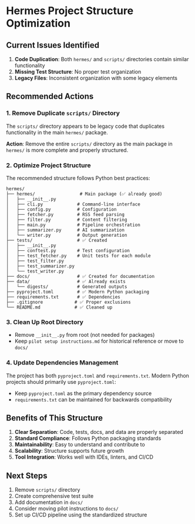 # Hermes Project Structure Optimization

## Current Issues Identified

1. **Code Duplication**: Both `hermes/` and `scripts/` directories contain similar functionality
2. **Missing Test Structure**: No proper test organization
3. **Legacy Files**: Inconsistent organization with some legacy elements

## Recommended Actions

### 1. Remove Duplicate `scripts/` Directory
The `scripts/` directory appears to be legacy code that duplicates functionality in the main `hermes/` package. 

**Action**: Remove the entire `scripts/` directory as the main package in `hermes/` is more complete and properly structured.

### 2. Optimize Project Structure
The recommended structure follows Python best practices:

```
hermes/
├── hermes/                 # Main package (✅ already good)
│   ├── __init__.py
│   ├── cli.py             # Command-line interface
│   ├── config.py          # Configuration
│   ├── fetcher.py         # RSS feed parsing
│   ├── filter.py          # Content filtering
│   ├── main.py            # Pipeline orchestration
│   ├── summarizer.py      # AI summarization
│   └── writer.py          # Output generation
├── tests/                 # ✅ Created
│   ├── __init__.py
│   ├── conftest.py        # Test configuration
│   ├── test_fetcher.py    # Unit tests for each module
│   ├── test_filter.py
│   ├── test_summarizer.py
│   └── test_writer.py
├── docs/                  # ✅ Created for documentation
├── data/                  # ✅ Already exists
│   └── digests/           # Generated outputs
├── pyproject.toml         # ✅ Modern Python packaging
├── requirements.txt       # ✅ Dependencies
├── .gitignore            # ✅ Proper exclusions
└── README.md             # ✅ Cleaned up
```

### 3. Clean Up Root Directory
- Remove `__init__.py` from root (not needed for packages)
- Keep `pilot setup instructions.md` for historical reference or move to `docs/`

### 4. Update Dependencies Management
The project has both `pyproject.toml` and `requirements.txt`. Modern Python projects should primarily use `pyproject.toml`:

- Keep `pyproject.toml` as the primary dependency source
- `requirements.txt` can be maintained for backwards compatibility

## Benefits of This Structure

1. **Clear Separation**: Code, tests, docs, and data are properly separated
2. **Standard Compliance**: Follows Python packaging standards
3. **Maintainability**: Easy to understand and contribute to
4. **Scalability**: Structure supports future growth
5. **Tool Integration**: Works well with IDEs, linters, and CI/CD

## Next Steps

1. Remove `scripts/` directory
2. Create comprehensive test suite
3. Add documentation in `docs/`
4. Consider moving pilot instructions to `docs/`
5. Set up CI/CD pipeline using the standardized structure
